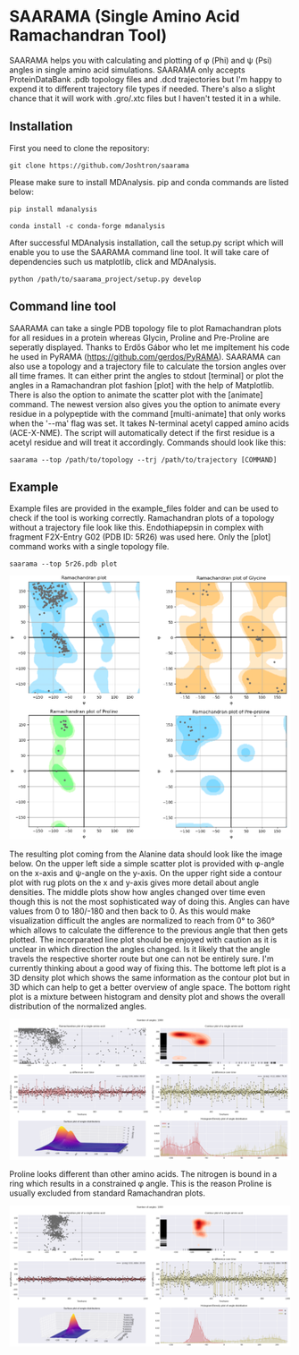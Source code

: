 # SAARAMA (Single Amino Acid Ramachandran Tool)

SAARAMA helps you with calculating and plotting of φ (Phi) and ψ (Psi) angles in single amino acid simulations. SAARAMA 
only accepts ProteinDataBank .pdb topology files and .dcd trajectories but I'm happy to expend it to different trajectory file types
if needed. There's also a slight chance that it will work with .gro/.xtc files but I haven't tested it in a while. 

## Installation

First you need to clone the repository:

```
git clone https://github.com/Joshtron/saarama
```

Please make sure to install MDAnalysis. pip and conda commands are listed below:

```
pip install mdanalysis
```

```
conda install -c conda-forge mdanalysis
```

After successful MDAnalysis installation, call the setup.py script which will enable you to use the SAARAMA command line 
tool. It will take care of dependencies such us matplotlib, click and MDAnalysis.

```
python /path/to/saarama_project/setup.py develop
```

## Command line tool
SAARAMA can take a single PDB topology file to plot Ramachandran plots for all residues in a protein whereas Glycin, Proline and Pre-Proline are seperatly displayed. Thanks to Erdős Gábor who let me impltement his code he used in PyRAMA (https://github.com/gerdos/PyRAMA). 
SAARAMA can also use a topology and a trajectory file to calculate the torsion angles over all time 
frames. It can either print the angles to stdout [terminal] or plot the angles in a Ramachandran plot fashion [plot] with 
the help of Matplotlib. There is also the option to animate the scatter plot with the [animate] command. The newest version also gives you the option to animate every residue in a polypeptide with the command [multi-animate] that only works when the '--ma' flag was set.
It takes N-terminal acetyl capped amino acids (ACE-X-NME). The script will automatically detect if the first residue is a acetyl residue and will treat it accordingly.
Commands should look like this:

```
saarama --top /path/to/topology --trj /path/to/trajectory [COMMAND]
```

## Example

Example files are provided in the example_files folder and can be used to check if the tool is working correctly. Ramachandran plots of a topology without a trajectory file look like this. Endothiapepsin in complex with fragment F2X-Entry G02 (PDB ID: 5R26) was used here. Only the [plot] command works with a single topology file.

```
saarama --top 5r26.pdb plot
```

![](https://github.com/Joshtron/saarama/blob/master/saarama_project/example_files/saarama_ramachandran_test.png)

The resulting plot coming from the Alanine data should look like the image below. On the upper left side a simple scatter plot is provided with φ-angle on the x-axis and ψ-angle on the y-axis. On the upper right side a contour plot with rug plots on the x and y-axis gives more detail about angle densities. The middle plots show how angles changed over time even though this is not the most sophisticated way of doing this. Angles can have values from 0 to 180/-180 and then back to 0. As this would make visualization difficult the angles are normalized to reach from 0° to 360° which allows to calculate the difference to the previous angle that then gets plotted. The incorparated line plot should be enjoyed with caution as it is unclear in which direction the angles changed. Is it likely that the angle travels the respective shorter route but one can not be entirely sure. I'm currently thinking about a good way of fixing this. The bottome left plot is a 3D density plot which shows the same information as the contour plot but in 3D which can help to get a better overview of angle space. The bottom right plot is a mixture between histogram and density plot and shows the overall distribution of the normalized angles.


![](https://github.com/Joshtron/saarama/blob/master/saarama_project/example_files/alanine_capped.png)


Proline looks different than other amino acids. The nitrogen is bound in a ring which results in a constrained φ angle. This is the reason Proline is usually excluded from standard Ramachandran plots.


![](https://github.com/Joshtron/saarama/blob/master/saarama_project/example_files/proline_capped.png)


